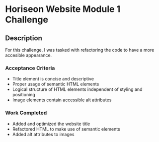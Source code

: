 # Horiseon Website Module 1 Challenge

## Description

For this challenge, I was tasked with refactoring the code to have a more accesible appearance. 

### Acceptance Criteria

* Title element is concise and descriptive
* Proper usage of semantic HTML elements
* Logical structure of HTML elements independent of styling and positioning
* Image elements contain accessible alt attributes

### Work Completed

* Added and optimized the website title
* Refactored HTML to make use of semantic elements
* Added alt attributes to images

